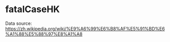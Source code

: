 # fatalCaseHK
Data source: https://zh.wikipedia.org/wiki/%E9%A6%99%E6%B8%AF%E5%91%BD%E6%A1%88%E5%88%97%E8%A1%A8

